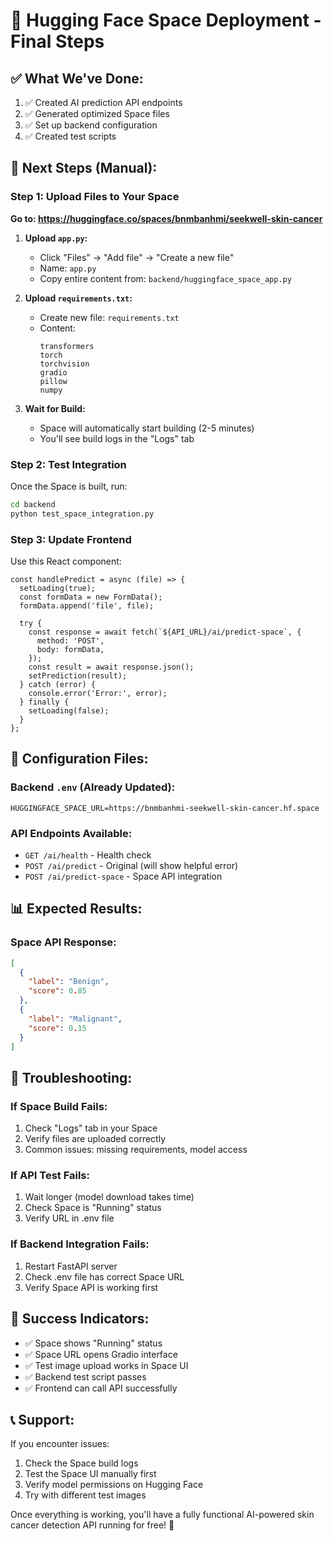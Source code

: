 # 🚀 Hugging Face Space Deployment - Final Steps

## ✅ What We've Done:
1. ✅ Created AI prediction API endpoints
2. ✅ Generated optimized Space files
3. ✅ Set up backend configuration
4. ✅ Created test scripts

## 🎯 Next Steps (Manual):

### Step 1: Upload Files to Your Space
**Go to: https://huggingface.co/spaces/bnmbanhmi/seekwell-skin-cancer**

1. **Upload `app.py`:**
   - Click "Files" → "Add file" → "Create a new file"
   - Name: `app.py`
   - Copy entire content from: `backend/huggingface_space_app.py`

2. **Upload `requirements.txt`:**
   - Create new file: `requirements.txt`
   - Content:
     ```
     transformers
     torch
     torchvision
     gradio
     pillow
     numpy
     ```

3. **Wait for Build:**
   - Space will automatically start building (2-5 minutes)
   - You'll see build logs in the "Logs" tab

### Step 2: Test Integration

Once the Space is built, run:

```bash
cd backend
python test_space_integration.py
```

### Step 3: Update Frontend

Use this React component:

```tsx
const handlePredict = async (file) => {
  setLoading(true);
  const formData = new FormData();
  formData.append('file', file);

  try {
    const response = await fetch(`${API_URL}/ai/predict-space`, {
      method: 'POST',
      body: formData,
    });
    const result = await response.json();
    setPrediction(result);
  } catch (error) {
    console.error('Error:', error);
  } finally {
    setLoading(false);
  }
};
```

## 🔧 Configuration Files:

### Backend `.env` (Already Updated):
```env
HUGGINGFACE_SPACE_URL=https://bnmbanhmi-seekwell-skin-cancer.hf.space
```

### API Endpoints Available:
- `GET /ai/health` - Health check
- `POST /ai/predict` - Original (will show helpful error)
- `POST /ai/predict-space` - Space API integration

## 📊 Expected Results:

### Space API Response:
```json
[
  {
    "label": "Benign",
    "score": 0.85
  },
  {
    "label": "Malignant", 
    "score": 0.15
  }
]
```

## 🚨 Troubleshooting:

### If Space Build Fails:
1. Check "Logs" tab in your Space
2. Verify files are uploaded correctly
3. Common issues: missing requirements, model access

### If API Test Fails:
1. Wait longer (model download takes time)
2. Check Space is "Running" status
3. Verify URL in .env file

### If Backend Integration Fails:
1. Restart FastAPI server
2. Check .env file has correct Space URL
3. Verify Space API is working first

## 🎉 Success Indicators:

- ✅ Space shows "Running" status
- ✅ Space URL opens Gradio interface
- ✅ Test image upload works in Space UI
- ✅ Backend test script passes
- ✅ Frontend can call API successfully

## 📞 Support:

If you encounter issues:
1. Check the Space build logs
2. Test the Space UI manually first
3. Verify model permissions on Hugging Face
4. Try with different test images

Once everything is working, you'll have a fully functional AI-powered skin cancer detection API running for free! 🎊
